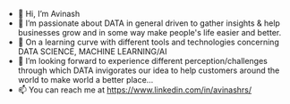 - 👋 Hi, I’m Avinash
- 👀 I’m passionate about DATA in general driven to gather insights & help businesses grow and in some way make people's life easier and better.
- 🌱 On a learning curve with different tools and technologies concerning DATA SCIENCE, MACHINE LEARNING/AI
- 💞️ I’m looking forward to experience different perception/challenges through which DATA invigorates our idea to help customers around the world to make world a better place...
- 📫 You can reach me at https://www.linkedin.com/in/avinashrs/

<!---
rsasmack/rsasmack is a ✨ special ✨ repository because its `README.md` (this file) appears on your GitHub profile.
You can click the Preview link to take a look at your changes.
--->
